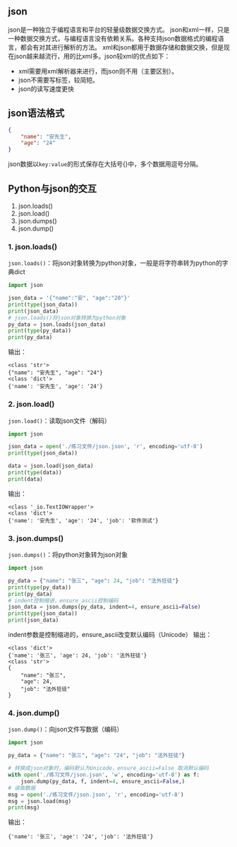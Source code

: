 ## json
json是一种独立于编程语言和平台的轻量级数据交换方式。
json和xml一样，只是一种数据交换方式，与编程语言没有依赖关系。各种支持json数据格式的编程语言，都会有对其进行解析的方法。
xml和json都用于数据存储和数据交换，但是现在json越来越流行，用的比xml多。json较xml的优点如下：
- xml需要用xml解析器来进行，而json则不用（主要区别）。
- json不需要写标签，较简短。
- json的读写速度更快

## json语法格式
```json
{
    "name": "安先生",
    "age": "24"
}
```
json数据以`key:value`的形式保存在大括号{}中，多个数据用逗号分隔。

## Python与json的交互
1. json.loads()
2. json.load()
3. json.dumps()
4. json.dump()

### 1. json.loads()
`json.loads()`：将json对象转换为python对象，一般是将字符串转为python的字典dict

```python
import json

json_data = '{"name":"安", "age":"20"}'
print(type(json_data))
print(json_data)
# json.loads()将json对象转换为python对象
py_data = json.loads(json_data)
print(type(py_data))
print(py_data)
```
输出：
```
<class 'str'>
{"name": "安先生", "age": "24"}
<class 'dict'>
{'name': '安先生', 'age': '24'}
```

### 2. json.load()
`json.load()`：读取json文件（解码）

```python
import json

json_data = open('./练习文件/json.json', 'r', encoding='utf-8')
print(type(json_data))

data = json.load(json_data)
print(type(data))
print(data)
```
输出：
```
<class '_io.TextIOWrapper'>
<class 'dict'>
{'name': '安先生', 'age': '24', 'job': '软件测试'}
```

### 3. json.dumps()
`json.dumps()`：将python对象转为json对象

```python
import json

py_data = {"name": "张三", "age": 24, "job": "法外狂徒"}
print(type(py_data))
print(py_data)
# indent控制缩进，ensure_ascii控制编码
json_data = json.dumps(py_data, indent=4, ensure_ascii=False)
print(type(json_data))
print(json_data)
```
indent参数是控制缩进的，ensure_ascii改变默认编码（Unicode）
输出：
```
<class 'dict'>
{'name': '张三', 'age': 24, 'job': '法外狂徒'}
<class 'str'>
{
    "name": "张三",
    "age": 24,
    "job": "法外狂徒"
}
```

### 4. json.dump()
`json.dump()`：向json文件写数据（编码）

```python
import json

py_data = {"name": "张三", "age": "24", "job": "法外狂徒"}

# 转换成json对象时，编码默认为Unicode，ensure_ascii=False 取消默认编码
with open('./练习文件/json.json', 'w', encoding='utf-8') as f:
    json.dump(py_data, f, indent=4, ensure_ascii=False,)
# 读取数据
msg = open('./练习文件/json.json', 'r', encoding='utf-8')
msg = json.load(msg)
print(msg)
```
输出：
```
{'name': '张三', 'age': '24', 'job': '法外狂徒'}
```